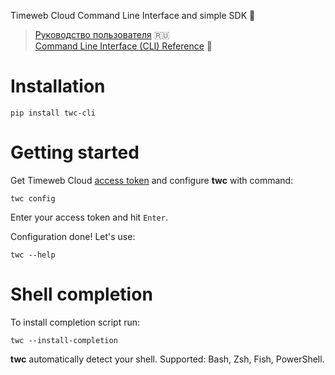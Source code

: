 Timeweb Cloud Command Line Interface and simple SDK 💫

> [Руководство пользователя](https://github.com/timeweb-cloud/twc/blob/master/docs/ru/README.md) 🇷🇺  
> [Command Line Interface (CLI) Reference](https://github.com/timeweb-cloud/twc/blob/master/docs/ru/CLI_REFERENCE.md) 📜

# Installation

```
pip install twc-cli
```

# Getting started

Get Timeweb Cloud [access token](https://timeweb.cloud/my/api-keys) and
configure **twc** with command:

```
twc config
```

Enter your access token and hit `Enter`.

Configuration done! Let's use:

```
twc --help
```

# Shell completion

To install completion script run:

```
twc --install-completion
```

**twc** automatically detect your shell. Supported: Bash, Zsh, Fish, PowerShell.


